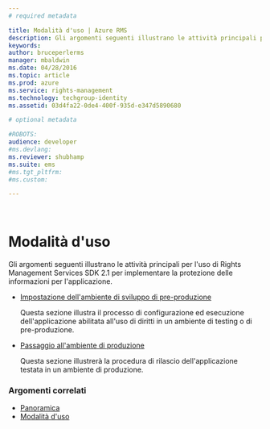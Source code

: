 ```yaml
---
# required metadata

title: Modalità d'uso | Azure RMS
description: Gli argomenti seguenti illustrano le attività principali per l'uso di RMS SDK 2.1 per implementare la protezione delle informazioni per l'applicazione.
keywords:
author: bruceperlerms
manager: mbaldwin
ms.date: 04/28/2016
ms.topic: article
ms.prod: azure
ms.service: rights-management
ms.technology: techgroup-identity
ms.assetid: 03d4fa22-0de4-400f-935d-e347d5890680

# optional metadata

#ROBOTS:
audience: developer
#ms.devlang:
ms.reviewer: shubhamp
ms.suite: ems
#ms.tgt_pltfrm:
#ms.custom:

---
```


﻿
# Modalità d'uso

Gli argomenti seguenti illustrano le attività principali per l'uso di Rights Management Services SDK 2.1 per implementare la protezione delle informazioni per l'applicazione.

- [Impostazione dell'ambiente di sviluppo di pre-produzione](how-to-set-up-the-pre-production-development-environment.md)

  Questa sezione illustra il processo di configurazione ed esecuzione dell'applicazione abilitata all'uso di diritti in un ambiente di testing o di pre-produzione.</p></td>
- [Passaggio all'ambiente di produzione](switching-to-the-production-environment.md)

  Questa sezione illustrerà la procedura di rilascio dell'applicazione testata in un ambiente di produzione.
 

### Argomenti correlati

* [Panoramica](ad-rms-overview.md)
* [Modalità d'uso](how-to-use-msipc.md)
 

 


<!--HONumber=Apr16_HO3-->


